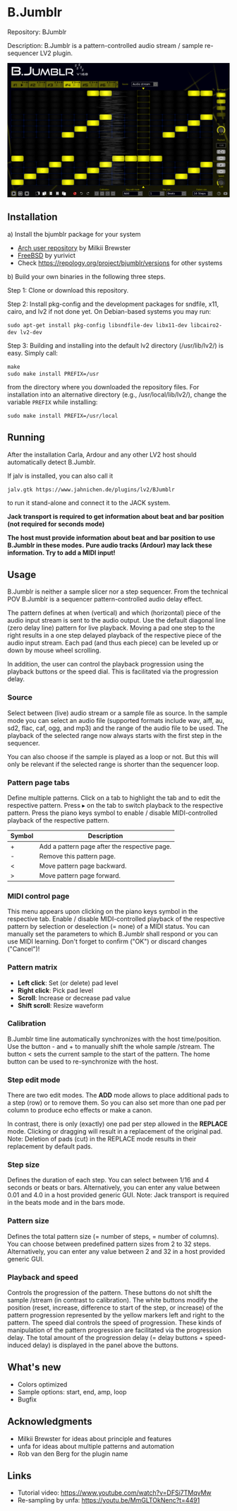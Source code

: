 # B.Jumblr
Repository: BJumblr

Description: B.Jumblr is a pattern-controlled audio stream / sample re-sequencer LV2 plugin.

![screenshot](https://raw.githubusercontent.com/sjaehn/BJumblr/master/doc/screenshot.png "Screenshot from B.Jumblr")


## Installation

a) Install the bjumblr package for your system
* [Arch user repository](https://aur.archlinux.org/packages/bjumblr.lv2-git) by Milkii Brewster
* [FreeBSD](https://www.freshports.org/audio/bjumblr-lv2) by yurivict
* Check https://repology.org/project/bjumblr/versions for other systems

b) Build your own binaries in the following three steps.

Step 1: Clone or download this repository.

Step 2: Install pkg-config and the development packages for sndfile, x11, cairo, and lv2 if not
done yet. On Debian-based systems you may run:
```
sudo apt-get install pkg-config libsndfile-dev libx11-dev libcairo2-dev lv2-dev
```

Step 3: Building and installing into the default lv2 directory (/usr/lib/lv2/) is easy. Simply call:
```
make
sudo make install PREFIX=/usr
```
from the directory where you downloaded the repository files. For installation into an
alternative directory (e.g., /usr/local/lib/lv2/), change the variable `PREFIX` while installing:

```
sudo make install PREFIX=/usr/local
```

## Running

After the installation Carla, Ardour and any other LV2 host should automatically detect B.Jumblr.

If jalv is installed, you can also call it
```
jalv.gtk https://www.jahnichen.de/plugins/lv2/BJumblr
```
to run it stand-alone and connect it to the JACK system.

**Jack transport is required to get information about beat and bar position (not required for seconds mode)**

**The host must provide information about beat and bar position to use B.Jumblr in these modes.**
**Pure audio tracks (Ardour) may lack these information. Try to add a MIDI input!**


## Usage

B.Jumblr is neither a sample slicer nor a step sequencer. From the technical POV B.Jumblr is a
sequencer pattern-controlled audio delay effect.

The pattern defines at when (vertical) and which (horizontal) piece of the audio input stream is
sent to the audio output. Use the default diagonal line (zero delay line) pattern for live
playback. Moving a pad one step to the right results in a one step delayed playback of the
respective piece of the audio input stream. Each pad (and thus each piece) can be leveled up or
down by mouse wheel scrolling.

In addition, the user can control the playback progression using the playback buttons or the speed
dial. This is facilitated via the progression delay.


### Source

Select between (live) audio stream or a sample file as source. In the sample mode you can select an
audio file (supported formats include wav, aiff, au, sd2, flac, caf, ogg, and mp3) and the range of
the audio file to be used. The playback of the selected range now always starts with the first step
in the sequencer.

You can also choose if the sample is played as a loop or not. But this will only be relevant if the
selected range is shorter than the sequencer loop.


### Pattern page tabs

Define multiple patterns. Click on a tab to highlight the tab and to edit the respective pattern.
Press ▸ on the tab to switch playback to the respective pattern. Press the piano keys symbol to
enable / disable MIDI-controlled playback of the respective pattern.

| Symbol | Description |
| --- | --- |
| + | Add a pattern page after the respective page. |
| - | Remove this pattern page. |
| < | Move pattern page backward. |
| > | Move pattern page forward. |

### MIDI control page

This menu appears upon clicking on the piano keys symbol in the respective tab. Enable / disable
MIDI-controlled playback of the respective pattern by selection or deselection (= none) of a MIDI
status. You can manually set the parameters to which B.Jumblr shall respond or you can use MIDI
learning. Don't forget to confirm ("OK") or discard changes ("Cancel")!


### Pattern matrix

* **Left click**: Set (or delete) pad level
* **Right click**: Pick pad level
* **Scroll**: Increase or decrease pad value
* **Shift scroll**: Resize waveform

### Calibration

B.Jumblr time line automatically synchronizes with the host time/position. Use the button - and +
to manually shift the whole sample /stream. The button < sets the current sample to the start of
the pattern. The home button can be used to re-synchronize with the host.


### Step edit mode

There are two edit modes. The **ADD** mode allows to place additional pads to a step (row) or to remove
them. So you can also set more than one pad per column to produce echo effects or make a canon.

In contrast, there is only (exactly) one pad per step allowed in the **REPLACE** mode. Clicking or
dragging will result in a replacement of the original pad. Note: Deletion of pads (cut) in the
REPLACE mode results in their replacement by default pads.


### Step size

Defines the duration of each step. You can select between 1/16 and 4 seconds or beats or bars.
Alternatively, you can enter any value between 0.01 and 4.0 in a host provided generic GUI.
Note: Jack transport is required in the beats mode and in the bars mode.


### Pattern size

Defines the total pattern size (= number of steps, = number of columns). You can choose between
predefined pattern sizes from 2 to 32 steps. Alternatively, you can enter any value between 2 and 32
in a host provided generic GUI.


### Playback and speed

Controls the progression of the pattern. These buttons do not shift the sample /stream (in contrast to
calibration). The white buttons modify the position (reset, increase, difference to start of the step,
or increase) of the pattern progression represented by the yellow markers left and right to the pattern.
The speed dial controls the speed of progression. These kinds of manipulation of the pattern progression
are facilitated via the progression delay. The total amount of the progression delay (= delay buttons +
speed-induced delay) is displayed in the panel above the buttons.


## What's new

* Colors optimized
* Sample options: start, end, amp, loop
* Bugfix


## Acknowledgments

* Milkii Brewster for ideas about principle and features
* unfa for ideas about multiple patterns and automation
* Rob van den Berg for the plugin name


## Links
* Tutorial video: https://www.youtube.com/watch?v=DFSi7TMqvMw
* Re-sampling by unfa: https://youtu.be/MmGLTOkNenc?t=4491
